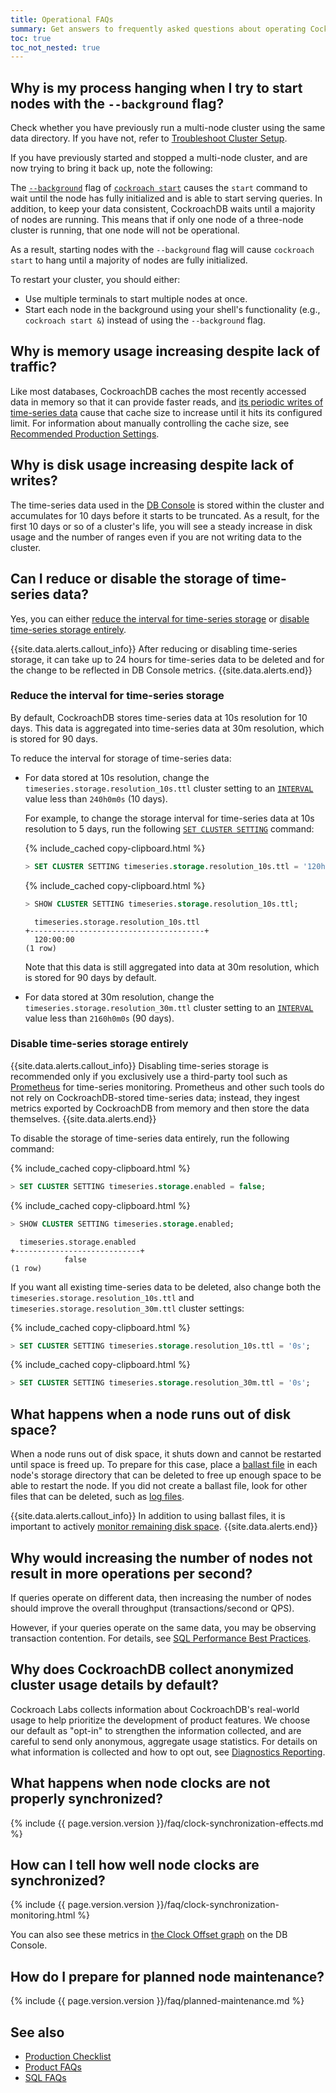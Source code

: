 ```yaml
---
title: Operational FAQs
summary: Get answers to frequently asked questions about operating CockroachDB.
toc: true
toc_not_nested: true
---
```


## Why is my process hanging when I try to start nodes with the `--background` flag?

Check whether you have previously run a multi-node cluster using the same data directory. If you have not, refer to [Troubleshoot Cluster Setup](cluster-setup-troubleshooting.html). 

If you have previously started and stopped a multi-node cluster, and are now trying to bring it back up, note the following:

The [`--background`](cockroach-start.html#general) flag of [`cockroach start`](cockroach-start.html) causes the `start` command to wait until the node has fully initialized and is able to start serving queries. In addition, to keep your data consistent, CockroachDB waits until a majority of nodes are running. This means that if only one node of a three-node cluster is running, that one node will not be operational. 

As a result, starting nodes with the `--background` flag will cause `cockroach start` to hang until a majority of nodes are fully initialized. 

To restart your cluster, you should either: 

- Use multiple terminals to start multiple nodes at once.
- Start each node in the background using your shell's functionality (e.g., `cockroach start &`) instead of using the `--background` flag.

## Why is memory usage increasing despite lack of traffic?

Like most databases, CockroachDB caches the most recently accessed data in memory so that it can provide faster reads, and [its periodic writes of time-series data](#why-is-disk-usage-increasing-despite-lack-of-writes) cause that cache size to increase until it hits its configured limit. For information about manually controlling the cache size, see [Recommended Production Settings](recommended-production-settings.html#cache-and-sql-memory-size).

## Why is disk usage increasing despite lack of writes?

The time-series data used in the [DB Console](ui-overview-dashboard.html) is stored within the cluster and accumulates for 10 days before it starts to be truncated. As a result, for the first 10 days or so of a cluster's life, you will see a steady increase in disk usage and the number of ranges even if you are not writing data to the cluster.

## Can I reduce or disable the storage of time-series data?

Yes, you can either [reduce the interval for time-series storage](#reduce-the-interval-for-time-series-storage) or [disable time-series storage entirely](#disable-time-series-storage-entirely).

{{site.data.alerts.callout_info}}
After reducing or disabling time-series storage, it can take up to 24 hours for time-series data to be deleted and for the change to be reflected in DB Console metrics.
{{site.data.alerts.end}}

### Reduce the interval for time-series storage

By default, CockroachDB stores time-series data at 10s resolution for 10 days. This data is aggregated into time-series data at 30m resolution, which is stored for 90 days.

To reduce the interval for storage of time-series data:

- For data stored at 10s resolution, change the `timeseries.storage.resolution_10s.ttl` cluster setting to an [`INTERVAL`](interval.html) value less than `240h0m0s` (10 days). 

  For example, to change the storage interval for time-series data at 10s resolution to 5 days, run the following [`SET CLUSTER SETTING`](set-cluster-setting.html) command:

  {% include_cached copy-clipboard.html %}
  ~~~ sql
  > SET CLUSTER SETTING timeseries.storage.resolution_10s.ttl = '120h0m0s';
  ~~~

  {% include_cached copy-clipboard.html %}
  ~~~ sql
  > SHOW CLUSTER SETTING timeseries.storage.resolution_10s.ttl;
  ~~~

  ~~~
    timeseries.storage.resolution_10s.ttl
  +---------------------------------------+
    120:00:00
  (1 row)
  ~~~

  Note that this data is still aggregated into data at 30m resolution, which is stored for 90 days by default.

- For data stored at 30m resolution, change the `timeseries.storage.resolution_30m.ttl` cluster setting to an [`INTERVAL`](interval.html) value less than `2160h0m0s` (90 days).

### Disable time-series storage entirely

{{site.data.alerts.callout_info}}
Disabling time-series storage is recommended only if you exclusively use a third-party tool such as [Prometheus](monitor-cockroachdb-with-prometheus.html) for time-series monitoring. Prometheus and other such tools do not rely on CockroachDB-stored time-series data; instead, they ingest metrics exported by CockroachDB from memory and then store the data themselves.
{{site.data.alerts.end}}

To disable the storage of time-series data entirely, run the following command:

{% include_cached copy-clipboard.html %}
~~~ sql
> SET CLUSTER SETTING timeseries.storage.enabled = false;
~~~

{% include_cached copy-clipboard.html %}
~~~ sql
> SHOW CLUSTER SETTING timeseries.storage.enabled;
~~~

~~~
  timeseries.storage.enabled
+----------------------------+
            false
(1 row)
~~~

If you want all existing time-series data to be deleted, also change both the `timeseries.storage.resolution_10s.ttl` and `timeseries.storage.resolution_30m.ttl` cluster settings:

{% include_cached copy-clipboard.html %}
~~~ sql
> SET CLUSTER SETTING timeseries.storage.resolution_10s.ttl = '0s';
~~~

{% include_cached copy-clipboard.html %}
~~~ sql
> SET CLUSTER SETTING timeseries.storage.resolution_30m.ttl = '0s';
~~~

## What happens when a node runs out of disk space?

When a node runs out of disk space, it shuts down and cannot be restarted until space is freed up. To prepare for this case, place a [ballast file](cockroach-debug-ballast.html) in each node's storage directory that can be deleted to free up enough space to be able to restart the node. If you did not create a ballast file, look for other files that can be deleted, such as [log files](configure-logs.html#logging-directory).

{{site.data.alerts.callout_info}}
In addition to using ballast files, it is important to actively [monitor remaining disk space](monitoring-and-alerting.html#events-to-alert-on).
{{site.data.alerts.end}}

## Why would increasing the number of nodes not result in more operations per second?

If queries operate on different data, then increasing the number of nodes should improve the overall throughput (transactions/second or QPS).

However, if your queries operate on the same data, you may be observing transaction contention. For details, see [SQL Performance Best Practices](performance-best-practices-overview.html#understanding-and-avoiding-transaction-contention).

## Why does CockroachDB collect anonymized cluster usage details by default?

Cockroach Labs collects information about CockroachDB's real-world usage to help prioritize the development of product features. We choose our default as "opt-in" to strengthen the information collected, and are careful to send only anonymous, aggregate usage statistics. For details on what information is collected and how to opt out, see [Diagnostics Reporting](diagnostics-reporting.html).

## What happens when node clocks are not properly synchronized?

{% include {{ page.version.version }}/faq/clock-synchronization-effects.md %}

## How can I tell how well node clocks are synchronized?

{% include {{ page.version.version }}/faq/clock-synchronization-monitoring.html %}

You can also see these metrics in [the Clock Offset graph](ui-runtime-dashboard.html#clock-offset) on the DB Console.

## How do I prepare for planned node maintenance?

{% include {{ page.version.version }}/faq/planned-maintenance.md %}

## See also

- [Production Checklist](recommended-production-settings.html)
- [Product FAQs](frequently-asked-questions.html)
- [SQL FAQs](sql-faqs.html)